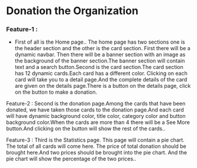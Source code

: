  <h1 className="text-2xl">Donation the Organization </h1>

<h3 className="text-xl"> Feature-1 : </h3>
<ul><li>
First of all is the Home page.. The home page has two sections one is the header section and the other is the card section. First there will be a dynamic navbar. Then there will be a banner section with an image as the background of the banner section.The banner section will contain text and a search button.Second is the card section.The card section has 12 dynamic cards.Each card has a different color. Clicking on each card will take you to a detail page.And the complete details of the card are given on the details page.There is a button on the details page, click on the button to make a donation.
</li>
</ul>

Feature-2 : Second is the donation page.Among the cards that have been donated, we have taken those cards to the donation page.And each card will have dynamic background color, title color, category color and button background color.When the cards are more than 4 there will be a See More button.And clicking on the button will show the rest of the cards..

Feature-3 : Third is the Statistics page. This page will contain a pie chart. The total of all cards will come here. The price of total donation should be brought here.And two prices should be brought into the pie chart. And the pie chart will show the percentage of the two prices..